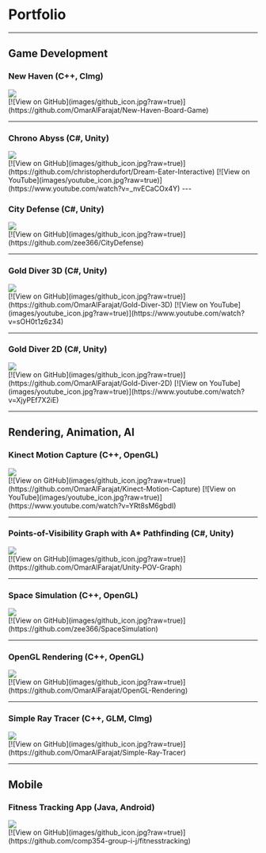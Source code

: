 # Portfolio

---

## Game Development

### New Haven (C++, CImg)
<img src="images/new-haven_thumbnail.jpg?raw=true"/>
<br> [![View on GitHub](images/github_icon.jpg?raw=true)](https://github.com/OmarAlFarajat/New-Haven-Board-Game)

---

### Chrono Abyss (C#, Unity)
<img src="images/chrono-abyss_thumbnail.jpg?raw=true"/>
<br> [![View on GitHub](images/github_icon.jpg?raw=true)](https://github.com/christopherdufort/Dream-Eater-Interactive)
[![View on YouTube](images/youtube_icon.jpg?raw=true)](https://www.youtube.com/watch?v=_nvECaCOx4Y) 
---

### City Defense (C#, Unity)
<img src="images/city-defense_thumbnail.jpg?raw=true"/>
<br> [![View on GitHub](images/github_icon.jpg?raw=true)](https://github.com/zee366/CityDefense)

---

### Gold Diver 3D (C#, Unity)
<img src="images/gold-diver-3d_thumbnail.jpg?raw=true"/>
<br> [![View on GitHub](images/github_icon.jpg?raw=true)](https://github.com/OmarAlFarajat/Gold-Diver-3D)
[![View on YouTube](images/youtube_icon.jpg?raw=true)](https://www.youtube.com/watch?v=sOH0t1z6z34)

---

### Gold Diver 2D (C#, Unity)
<img src="images/gold-diver-2d_thumbnail.jpg?raw=true"/>
<br> [![View on GitHub](images/github_icon.jpg?raw=true)](https://github.com/OmarAlFarajat/Gold-Diver-2D)
[![View on YouTube](images/youtube_icon.jpg?raw=true)](https://www.youtube.com/watch?v=XjyPEf7X2iE)

---

## Rendering, Animation, AI

### Kinect Motion Capture (C++, OpenGL)
<img src="images/kinect-mocap_thumbnail.jpg?raw=true"/>
<br> [![View on GitHub](images/github_icon.jpg?raw=true)](https://github.com/OmarAlFarajat/Kinect-Motion-Capture)
[![View on YouTube](images/youtube_icon.jpg?raw=true)](https://www.youtube.com/watch?v=YRt8sM6gbdI)

---

### Points-of-Visibility Graph with A* Pathfinding (C#, Unity)
<img src="images/pov-graph_thumbnail.jpg?raw=true"/>
<br> [![View on GitHub](images/github_icon.jpg?raw=true)](https://github.com/OmarAlFarajat/Unity-POV-Graph)

---

### Space Simulation (C++, OpenGL)
<img src="images/space-sim_thumbnail.jpg?raw=true"/>
<br> [![View on GitHub](images/github_icon.jpg?raw=true)](https://github.com/zee366/SpaceSimulation)

---

### OpenGL Rendering (C++, OpenGL)
<img src="images/opengl-render_thumbnail.jpg?raw=true"/>
<br> [![View on GitHub](images/github_icon.jpg?raw=true)](https://github.com/OmarAlFarajat/OpenGL-Rendering)

---

### Simple Ray Tracer (C++, GLM, CImg)
<img src="images/ray-tracer_thumbnail.jpg?raw=true"/>
<br> [![View on GitHub](images/github_icon.jpg?raw=true)](https://github.com/OmarAlFarajat/Simple-Ray-Tracer)

---

## Mobile

### Fitness Tracking App (Java, Android)
<img src="images/fitness-app_thumbnail.jpg?raw=true"/>
<br> [![View on GitHub](images/github_icon.jpg?raw=true)](https://github.com/comp354-group-i-j/fitnesstracking)

